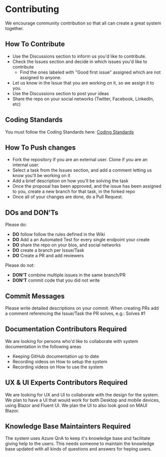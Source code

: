 Contributing
=========================

We encourage community contribution so that all can create a great system together.

How To Contribute
------------

* Use the Discussions section to inform us you'd like to contribute.
* Check the Issues section and decide in which issues you'd like to contribute
  * Find the ones labeled with "Good first issue" assigned which are not assigned to anyone.
* Let us know in the Issue that you are working on it, so we assign it to you.
* Use the Discussions section to post your ideas
* Share the repo on your social networks (Twitter, Facebook, LinkedIn, etc)

Coding Standards
------------
You must follow the Coding Standards here: [Coding Standards](CODING-STANDARDS.md)

How To Push changes
------------
* Fork the repository if you are an external user. Clone if you are an internal user.
* Select a task from the Issues section, and add a comment letting us know you'll be working on it
* Add a brief description on how you'll be solving the task
* Once the proposal has been approved, and the issue has been assigned to you, create a new branch for that task, in the forked repo
* Once all of your changes are done, do a Pull Request.


DOs and DON'Ts
--------------

Please do:

* **DO** follow follow the rules defined in the Wiki
* **DO** Add a an Automated Test for every single endpoint your create
* **DO** share the repo on your blos, and social networks
* **DO** create a branch per Issue/Task
* **DO** Create a PR and add reviewers

Please do not:

* **DON'T** combine multiple issues in the same branch/PR
* **DON'T** commit code that you did not write

Commit Messages
---------------

Please write detailed descriptions on your commit.
When creating PRs add a comment referencing the Issue/Task the PR solves, e.g.:
Solves #1

Documentation Contributors Required
---------------

We are looking for persons who'd like to collaborate with system documentation in the following areas
* Keeping GitHub documentation up to date
* Recording videos on How to setup the system
* Recording videos on How to use the system

UX & UI Experts Contributors Required
---------------

We are looking for UX and UI to collaborate with the design for the system.
We plan to have a UI that would work for both Desktop and mobile devices, using Blazor and Fluent UI.
We plan the UI to also look good on MAUI Blazor.

Knowledge Base Maintainters Required
---------------

The system uses Azure QnA to keep it's knowledge base and facilitate giving help to the users.
This needs someone to maintain the knowledge base updated with all kinds of questions and answers for heping users.
